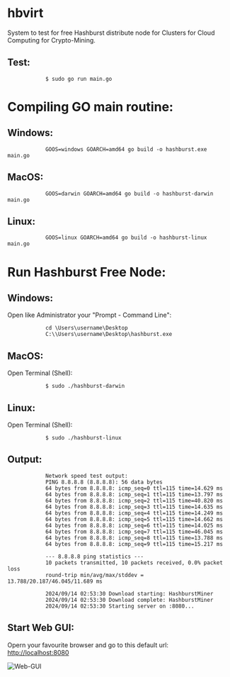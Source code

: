 # hbvirt
System to test for free Hashburst distribute node for Clusters for Cloud Computing for Crypto-Mining.

## Test:

                $ sudo go run main.go

# Compiling GO main routine:

## Windows:
                GOOS=windows GOARCH=amd64 go build -o hashburst.exe main.go
## MacOS:
                GOOS=darwin GOARCH=amd64 go build -o hashburst-darwin main.go
## Linux:
                GOOS=linux GOARCH=amd64 go build -o hashburst-linux main.go

# Run Hashburst Free Node:

## Windows:
Open like Administrator your "Prompt - Command Line":

                cd \Users\username\Desktop
                C:\\Users\username\Desktop\hashburst.exe

## MacOS:
Open Terminal (Shell):

                $ sudo ./hashburst-darwin

## Linux:
Open Terminal (Shell):

                $ sudo ./hashburst-linux

## Output:
                Network speed test output:
                PING 8.8.8.8 (8.8.8.8): 56 data bytes
                64 bytes from 8.8.8.8: icmp_seq=0 ttl=115 time=14.629 ms
                64 bytes from 8.8.8.8: icmp_seq=1 ttl=115 time=13.797 ms
                64 bytes from 8.8.8.8: icmp_seq=2 ttl=115 time=40.820 ms
                64 bytes from 8.8.8.8: icmp_seq=3 ttl=115 time=14.635 ms
                64 bytes from 8.8.8.8: icmp_seq=4 ttl=115 time=14.249 ms
                64 bytes from 8.8.8.8: icmp_seq=5 ttl=115 time=14.662 ms
                64 bytes from 8.8.8.8: icmp_seq=6 ttl=115 time=14.025 ms
                64 bytes from 8.8.8.8: icmp_seq=7 ttl=115 time=46.045 ms
                64 bytes from 8.8.8.8: icmp_seq=8 ttl=115 time=13.788 ms
                64 bytes from 8.8.8.8: icmp_seq=9 ttl=115 time=15.217 ms
                
                --- 8.8.8.8 ping statistics ---
                10 packets transmitted, 10 packets received, 0.0% packet loss
                round-trip min/avg/max/stddev = 13.788/20.187/46.045/11.689 ms
                
                2024/09/14 02:53:30 Download starting: HashburstMiner
                2024/09/14 02:53:30 Download complete: HashburstMiner
                2024/09/14 02:53:30 Starting server on :8080...

## Start Web GUI:

Opern your favourite browser and go to this default url: [http://localhost:8080](http://localhost:8080)

![Web-GUI](https://github.com/user-attachments/assets/fd249d18-da5f-4bd2-9a83-d82551b0dcb2)
